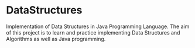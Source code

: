 # DataStructures
Implementation of Data Structures in Java Programming Language. 
The aim of this project is to learn and practice implementing Data Structures and Algorithms as well as Java programming.
